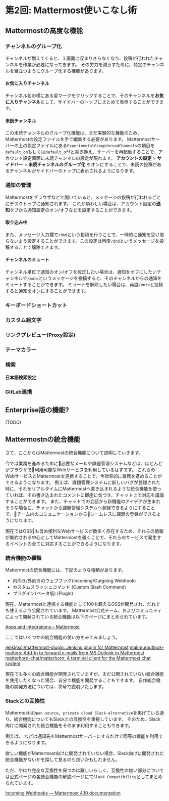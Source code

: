 # 第2回: Mattermost使いこなし術

## Mattermostの高度な機能

### チャンネルのグループ化
チャンネルが増えてくると、１画面に収まりきらなくなり、投稿が行われたチャンネルを作業が必要になってきます。
その労力を減らすために、特定のチャンネルを目立つようにグループ化する機能があります。

#### お気に入りチャンネル
チャンネル名の横にある星マークをクリックすることで、そのチャンネルを**お気に入りチャンネル**として、サイドバーのトップにまとめて表示することができます。

#### 未読チャンネル
この未読チャンネルのグループ化機能は、まだ実験的な機能のため、Mattermostの設定ファイルを手で編集する必要があります。
Mattermostサーバーの上の設定ファイルにある`ExperimentalGroupUnreadChannels`の項目を`default_on`もしくは`default_off`と書き換え、サーバーを再起動することで、アカウント設定画面に未読チャンネルの設定が現れます。
**アカウントの設定** > **サイドバー** > **未読チャンネルのグループ化** をオンにすることで、未読の投稿があるチャンネルがサイドバーのトップに表示されるようになります。

### 通知の管理
Mattermostをブラウザなどで開いていると、メッセージの投稿が行われるごとにデスクトップに通知されます。
これが煩わしい場合は、アカウント設定の**通知**タブから通知設定のオン/オフなどを設定することができます。

#### 取り込み中
また、メッセージ入力欄で`/dnd`という投稿を行うことで、一時的に通知を受け取らないよう設定することができます。この設定は再度`/dnd`というメッセージを投稿することで解除できます。

#### チャンネルのミュート
チャンネル単位で通知のオン/オフを設定したい場合は、通知をオフにしたいチャンネルで`/mute`というメッセージを投稿すると、そのチャンネルからの通知をミュートすることができます。
ミュートを解除したい場合は、再度`/mute`と投稿すると通知をオンにすることができます。

### キーボードショートカット

### カスタム絵文字
### リンクプレビュー(Proxy設定)
### テーマカラー
### 検索
#### 日本語検索設定

### GitLab連携

## Enterprise版の機能?
(TODO)

## Mattermostnの統合機能

さて、ここからはMattermostの統合機能について説明していきます。

今では業務を進めるために必要なメールや課題管理システムなどは、ほとんどがブラウザで利用可能なWebサービスを利用しているはずです。
これらのWebサービスとMattermostを連携することで、今効率的に業務を進めることができるようになります。
例えば、課題管理システムに新しいバグが登録された時に、それをリアルタイムにMattermostへ書き込まれるような統合機能を使っていれば、その書き込まれたコメントに即座に気づき、チャット上で対応を議論することができます。
また、チャットでの会話から新機能のアイデアが生まれそうな場合に、チャットから課題管理システムへ登録できるようにすることで、チーム内のコミュニケーションからシームレスに課題の登録ができるようになります。

現在ではOSSも含め便利なWebサービスが数多く存在するため、それらの情報が集約される中心としてMattermostを置くことで、それらのサービスで発生するイベントの全てに対応することができるようになります。

### 統合機能の種類

Mattermostの統合機能には、下記のような種類があります。

* 内向き/外向きのウェブフック(Incoming/Outgoing Webhook)
* カスタムスラッシュコマンド (Custom Slash Command)
* プラグイン(ベータ版) (Plugin)

現在、Mattermostと連携する機能として100を超えるOSSが開発され、だれでも使えるよう公開されています。
Mattermost公式チーム、およびコミュニティによって開発されている統合機能は以下のページにまとめられています。

[Apps and Integrations – Mattermost](https://about.mattermost.com/community-applications/)

ここではいくつかの統合機能の使い方をみてみましょう。

[jenkinsci/mattermost\-plugin: Jenkins plugin for Mattermost](https://github.com/jenkinsci/mattermost-plugin)
[makmu/outlook\-matters: Add\-In to forward e\-mails from MS Outlook to Mattermost](https://github.com/makmu/outlook-matters)
[matterhorn\-chat/matterhorn: A terminal client for the Mattermost chat system](https://github.com/matterhorn-chat/matterhorn)

現在でも多くの統合機能が開発されていますが、まだ公開されていない統合機能を使用したくなった場合、自分で機能を開発することもできます。
自作統合機能の開発方法については、次号で説明いたします。

### Slackとの互換性

Mattermostは`Open source, private cloud
Slack-alternative`を掲げている通り、統合機能についてもSlackとの互換性を重視しています。
そのため、Slack向けに開発された統合機能をそのまま利用することもできます。

例えば、    などは通知先をMattermostサーバーにするだけで同等の機能を利用できるようになります。

欲しい機能がMattermost向けに開発されていない場合、Slack向けに開発された統合機能がないかを探して見るのも良いかもしれません。

ただ、やはり完全な互換性を保つのは難しいらしく、互換性の無い部分については公式ページの各統合機能の解説ページにて`Slack Compatibility`としてまとめられています。

[Incoming Webhooks — Mattermost 4\.10 documentation](https://docs.mattermost.com/developer/webhooks-incoming.html#slack-compatibility)

